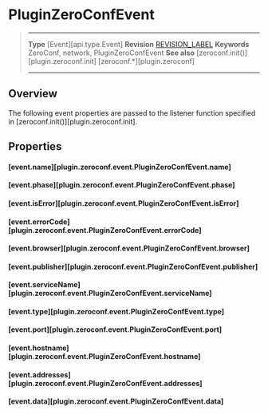 
# PluginZeroConfEvent

> --------------------- ------------------------------------------------------------------------------------------
> __Type__              [Event][api.type.Event]
> __Revision__          [REVISION_LABEL](REVISION_URL)
> __Keywords__          ZeroConf, network, PluginZeroConfEvent
> __See also__			[zeroconf.init()][plugin.zeroconf.init]
>						[zeroconf.*][plugin.zeroconf]
> --------------------- ------------------------------------------------------------------------------------------


## Overview

The following event properties are passed to the listener function specified in [zeroconf.init()][plugin.zeroconf.init].


## Properties

#### [event.name][plugin.zeroconf.event.PluginZeroConfEvent.name]

#### [event.phase][plugin.zeroconf.event.PluginZeroConfEvent.phase]

#### [event.isError][plugin.zeroconf.event.PluginZeroConfEvent.isError]

#### [event.errorCode][plugin.zeroconf.event.PluginZeroConfEvent.errorCode]

#### [event.browser][plugin.zeroconf.event.PluginZeroConfEvent.browser]

#### [event.publisher][plugin.zeroconf.event.PluginZeroConfEvent.publisher]

#### [event.serviceName][plugin.zeroconf.event.PluginZeroConfEvent.serviceName]

#### [event.type][plugin.zeroconf.event.PluginZeroConfEvent.type]

#### [event.port][plugin.zeroconf.event.PluginZeroConfEvent.port]

#### [event.hostname][plugin.zeroconf.event.PluginZeroConfEvent.hostname]

#### [event.addresses][plugin.zeroconf.event.PluginZeroConfEvent.addresses]

#### [event.data][plugin.zeroconf.event.PluginZeroConfEvent.data]
